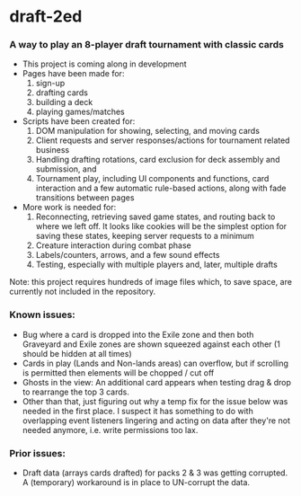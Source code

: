 # draft-2ed

### A way to play an 8-player draft tournament with classic cards
 
- This project is coming along in development
- Pages have been made for:
    1. sign-up
    2. drafting cards
    3. building a deck
    4. playing games/matches
- Scripts have been created for:
    1. DOM manipulation for showing, selecting, and moving cards
    2. Client requests and server responses/actions for tournament related business
    3. Handling drafting rotations, card exclusion for deck assembly and submission, and
    4. Tournament play, including UI components and functions, card interaction and a few automatic rule-based actions, along with fade transitions between pages
- More work is needed for:
    1. Reconnecting, retrieving saved game states, and routing back to where we left off. It looks like cookies will be the simplest option for saving these states, keeping server requests to a minimum
    2. Creature interaction during combat phase
    3. Labels/counters, arrows, and a few sound effects
    4. Testing, especially with multiple players and, later, multiple drafts

Note: this project requires hundreds of image files which, to save space, are currently not included in the repository.

### Known issues:
- Bug where a card is dropped into the Exile zone and then both Graveyard and Exile zones are shown squeezed against each other (1 should be hidden at all times)
- Cards in play (Lands and Non-lands areas) can overflow, but if scrolling is permitted then elements will be chopped / cut off
- Ghosts in the view: An additional card appears when testing drag & drop to rearrange the top 3 cards.
- Other than that, just figuring out why a temp fix for the issue below was needed in the first place. I suspect it has something to do with overlapping event listeners lingering and acting on data after they're not needed anymore, i.e. write permissions too lax.  

### Prior issues:
- Draft data (arrays cards drafted) for packs 2 & 3 was getting corrupted.  A (temporary) workaround is in place to UN-corrupt the data.